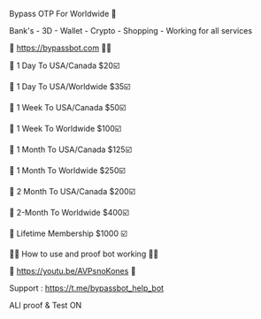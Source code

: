 Bypass OTP For Worldwide 🧐

Bank's - 3D - Wallet - Crypto - Shopping - Working for all services

📶 https://bypassbot.com 🛒🛒

🛒 1 Day To USA/Canada $20☑️

🛒 1 Day To USA/Worldwide $35☑️

🛒 1 Week To USA/Canada $50☑️

🛒 1 Week To Worldwide $100☑️

🛒 1 Month To USA/Canada $125☑️

🛒 1 Month To Worldwide $250☑️

🛒 2 Month To USA/Canada $200☑️

🛒 2-Month To Worldwide $400☑️

🛒 Lifetime Membership $1000 ☑️

📲📱 How to use and proof bot working 📲📱

🎥 https://youtu.be/AVPsnoKones 🎥

Support : https://t.me/bypassbot_help_bot

ALl proof & Test ON

